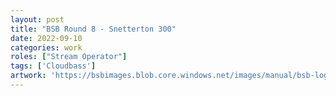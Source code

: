 ```yaml
---
layout: post
title: "BSB Round 8 - Snetterton 300"
date: 2022-09-10
categories: work
roles: ["Stream Operator"]
tags: ['Cloudbass']
artwork: 'https://bsbimages.blob.core.windows.net/images/manual/bsb-logo.png'
---
```

